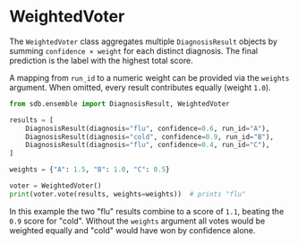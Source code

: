 # WeightedVoter

The `WeightedVoter` class aggregates multiple `DiagnosisResult` objects by summing
`confidence × weight` for each distinct diagnosis. The final prediction is the
label with the highest total score.

A mapping from `run_id` to a numeric weight can be provided via the `weights`
argument. When omitted, every result contributes equally (weight `1.0`).

```python
from sdb.ensemble import DiagnosisResult, WeightedVoter

results = [
    DiagnosisResult(diagnosis="flu", confidence=0.6, run_id="A"),
    DiagnosisResult(diagnosis="cold", confidence=0.9, run_id="B"),
    DiagnosisResult(diagnosis="flu", confidence=0.4, run_id="C"),
]

weights = {"A": 1.5, "B": 1.0, "C": 0.5}

voter = WeightedVoter()
print(voter.vote(results, weights=weights))  # prints "flu"
```

In this example the two "flu" results combine to a score of `1.1`, beating the
`0.9` score for "cold". Without the `weights` argument all votes would be
weighted equally and "cold" would have won by confidence alone.
